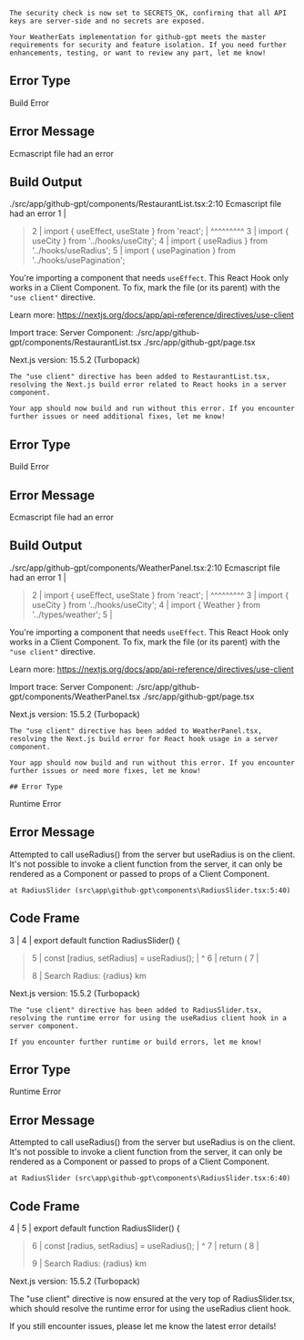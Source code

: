     The security check is now set to SECRETS_OK, confirming that all API keys are server-side and no secrets are exposed.

    Your WeatherEats implementation for github-gpt meets the master requirements for security and feature isolation. If you need further enhancements, testing, or want to review any part, let me know!

## Error Type
Build Error

## Error Message
Ecmascript file had an error

## Build Output
./src/app/github-gpt/components/RestaurantList.tsx:2:10
Ecmascript file had an error
  1 |
> 2 | import { useEffect, useState } from 'react';
    |          ^^^^^^^^^
  3 | import { useCity } from '../hooks/useCity';
  4 | import { useRadius } from '../hooks/useRadius';
  5 | import { usePagination } from '../hooks/usePagination';

You're importing a component that needs `useEffect`. This React Hook only works in a Client Component. To fix, mark the file (or its parent) with the `"use client"` directive.

 Learn more: https://nextjs.org/docs/app/api-reference/directives/use-client

Import trace:
  Server Component:
    ./src/app/github-gpt/components/RestaurantList.tsx
    ./src/app/github-gpt/page.tsx

Next.js version: 15.5.2 (Turbopack)

    The "use client" directive has been added to RestaurantList.tsx, resolving the Next.js build error related to React hooks in a server component.

    Your app should now build and run without this error. If you encounter further issues or need additional fixes, let me know!

## Error Type
Build Error

## Error Message
Ecmascript file had an error

## Build Output
./src/app/github-gpt/components/WeatherPanel.tsx:2:10
Ecmascript file had an error
  1 |
> 2 | import { useEffect, useState } from 'react';
    |          ^^^^^^^^^
  3 | import { useCity } from '../hooks/useCity';
  4 | import { Weather } from '../types/weather';
  5 |

You're importing a component that needs `useEffect`. This React Hook only works in a Client Component. To fix, mark the file (or its parent) with the `"use client"` directive.

 Learn more: https://nextjs.org/docs/app/api-reference/directives/use-client

Import trace:
  Server Component:
    ./src/app/github-gpt/components/WeatherPanel.tsx
    ./src/app/github-gpt/page.tsx

Next.js version: 15.5.2 (Turbopack)

    The "use client" directive has been added to WeatherPanel.tsx, resolving the Next.js build error for React hook usage in a server component.

    Your app should now build and run without this error. If you encounter further issues or need more fixes, let me know!

    ## Error Type
Runtime Error

## Error Message
Attempted to call useRadius() from the server but useRadius is on the client. It's not possible to invoke a client function from the server, it can only be rendered as a Component or passed to props of a Client Component.


    at RadiusSlider (src\app\github-gpt\components\RadiusSlider.tsx:5:40)

## Code Frame
  3 |
  4 | export default function RadiusSlider() {
> 5 |   const [radius, setRadius] = useRadius();
    |                                        ^
  6 |   return (
  7 |     <div className="mb-4">
  8 |       <label htmlFor="radius-slider" className="block text-sm font-medium mb-1">Search Radius: {radius} km</label>

Next.js version: 15.5.2 (Turbopack)

    The "use client" directive has been added to RadiusSlider.tsx, resolving the runtime error for using the useRadius client hook in a server component.

    If you encounter further runtime or build errors, let me know!

## Error Type
Runtime Error

## Error Message
Attempted to call useRadius() from the server but useRadius is on the client. It's not possible to invoke a client function from the server, it can only be rendered as a Component or passed to props of a Client Component.


    at RadiusSlider (src\app\github-gpt\components\RadiusSlider.tsx:6:40)

## Code Frame
  4 |
  5 | export default function RadiusSlider() {
> 6 |   const [radius, setRadius] = useRadius();
    |                                        ^
  7 |   return (
  8 |     <div className="mb-4">
  9 |       <label htmlFor="radius-slider" className="block text-sm font-medium mb-1">Search Radius: {radius} km</label>

Next.js version: 15.5.2 (Turbopack)

The "use client" directive is now ensured at the very top of RadiusSlider.tsx, which should resolve the runtime error for using the useRadius client hook.

If you still encounter issues, please let me know the latest error details!